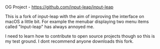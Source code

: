OG Project - https://github.com/input-leap/input-leap

This is a fork of input-leap with the aim of improving the interface on macOS a little bit. For example the menubar displaying two menu items called "Input-leap" has always annoyed me. 

I need to learn how to contribute to open source projects though so this is my test ground. I dont recommend anyone downloads this fork.
